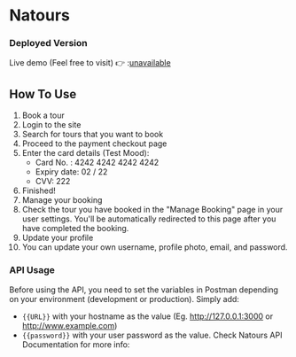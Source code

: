 # Natours

### Deployed Version

Live demo (Feel free to visit) 👉 :[unavailable](https://natours-ijrr.onrender.com/)

## How To Use

1. Book a tour
2. Login to the site
3. Search for tours that you want to book
4. Proceed to the payment checkout page
5. Enter the card details (Test Mood):
   - Card No. : 4242 4242 4242 4242
   - Expiry date: 02 / 22
   - CVV: 222
6. Finished!
7. Manage your booking
8. Check the tour you have booked in the "Manage Booking" page in your user settings. You'll be automatically redirected to this page after you have completed the booking.
9. Update your profile
10. You can update your own username, profile photo, email, and password.

### API Usage

Before using the API, you need to set the variables in Postman depending on your environment (development or production). Simply add:

- `{{URL}}` with your hostname as the value (Eg. http://127.0.0.1:3000 or http://www.example.com)
- `{{password}}` with your user password as the value.
  Check Natours API Documentation for more info:
